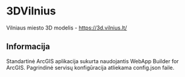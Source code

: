 # 3DVilnius
Vilniaus miesto 3D modelis - https://3d.vilnius.lt/

## Informacija
Standartinė ArcGIS aplikacija sukurta naudojantis WebApp Builder for ArcGIS.
Pagrindinė servisų konfigūracija atliekama config.json faile.
